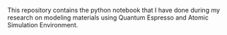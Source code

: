  This repository contains the python notebook that I have done during my research on modeling materials using Quantum Espresso and Atomic Simulation Environment.   
